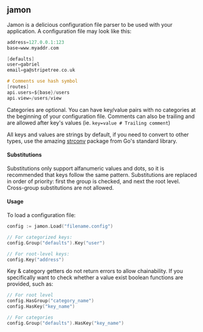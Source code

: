 ## jamon 

Jamon is a delicious configuration file parser to be used with your application. A configuration file may look like this:

```objectivec
address=127.0.0.1:123
base=www.myaddr.com

[defaults]
user=gabriel
email=ga@stripetree.co.uk

# Comments use hash symbol
[routes]
api.users=${base}/users
api.view=/users/view
```

Categories are optional. You can have key/value pairs with no categories at the beginning of your configuration file. Comments can also be trailing and are allowed after key's values (ie. `key=value # Trailing comment`)

All keys and values are strings by default, if you need to convert to other types, use the amazing [strconv](http://golang.org/pkg/strconv/) package from Go's standard library.

#### Substitutions

Substitutions only support alfanumeric values and dots, so it is recommended that keys follow the same pattern. Substitutions are replaced in order of priority: first the group is checked, and next the root level. Cross-group substitutions are not allowed.

#### Usage

To load a configuration file:

```go
config := jamon.Load("filename.config")

// For categorized keys:
config.Group("defaults").Key("user")

// For root-level keys:
config.Key("address")
```

Key & category getters do not return errors to allow chainability. If you specifically want to check whether a value exist boolean functions are provided, such as:

```go
// For root level
config.HasGroup("category_name")
config.HasKey("key_name")

// For categories
config.Group("defaults").HasKey("key_name")
```
